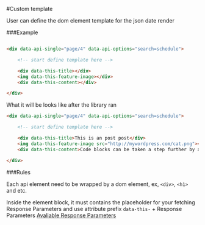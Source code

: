 #Custom template

User can define the dom element template for the json date render

###Example

```html

<div data-api-single="page/4" data-api-options="search=schedule">

    <!-- start define template here -->

    <div data-this-title></div>
    <img data-this-feature-image></div>
    <div data-this-content></div>

</div>

```

What it will be looks like after the library ran

```html
<div data-api-single="page/4" data-api-options="search=schedule">

    <!-- start define template here -->

    <div data-this-title>This is an post post</div>
    <img data-this-feature-image src="http://mywordpress.com/cat.png"></img>
    <div data-this-content>Code blocks can be taken a step further by adding syntax highlighting. In your fenced block, add an optional language identifier and we'll run it through syntax highlighting.</div>

</div>

```

###Rules

Each api element need to be wrapped by a dom element, ex, `<div>`, `<h1>` and etc.

Inside the element block, it must contains the placeholder for your fetching Response Parameters
and use attribute prefix `data-this-` + Response Parameters 
[Avaliable Response Parameters](https://developer.wordpress.com/docs/api/1.1/get/sites/%24site/posts/%24post_ID/)
